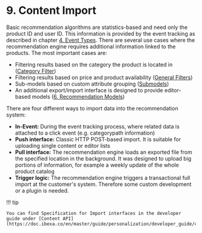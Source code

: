 # 9. Content Import

Basic recommendation algorithms are statistics-based and need only the product ID and user ID. This information is provided by the event tracking as described in chapter [4. Event Types](event_types.md).
There are several use cases where the recommendation engine requires additional information linked to the products.
The most important cases are:

- Filtering results based on the category the product is located in ([Category Filter](filters.md#category-filter))
- Filtering results based on price and product availability ([General Filters](filters.md#general-filters))
- Sub-models based on custom attribute grouping ([Submodels](recommendation_models.md#submodels))
- An additional export/import interface is designed to provide editor-based models ([6. Recommendation Models](recommendation_models.md))

There are four different ways to import data into the recommendation system:

- **In-Event:** During the event tracking process, where related data is attached to a click event (e.g. categorypath information)
- **Push interface:** Classic HTTP POST-based import. It is suitable for uploading single content or editor lists
- **Pull interface:** The recommendation engine loads an exported file from the specified location in the background. It was designed to upload big portions of information, for example a weekly update of the whole product catalog
- **Trigger logic:** The recommendation engine triggers a transactional full import at the customer's system. Therefore some custom development or a plugin is needed. 

!!! tip

    You can find Specification for Import interfaces in the developer guide under [Content API](https://doc.ibexa.co/en/master/guide/personalization/developer_guide/content_api).
